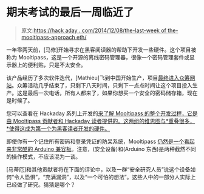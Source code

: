 # 期末考试的最后一周临近了

> 原文:[https://hack aday . com/2014/12/08/the-last-week of the-mooltipass-approach eth/](https://hackaday.com/2014/12/08/the-last-week-of-the-mooltipass-approacheth/)

一年零两天前，[马修]开始寻求在黑客阅读器的帮助下开发一些硬件。这个项目被称为 Mooltipass，这是一个开源的离线密码管理器，很像一个密码管理套件或显示器上的便利贴，只是不太安全。

该产品经历了多次软件迭代，[Mathieu]飞到中国开始生产，项目[最终进入众筹网站](https://www.indiegogo.com/projects/mooltipass-open-source-offline-password-keeper)。众筹活动几乎结束了，只剩下八天时间，只剩下一点点时间让这个项目投入生产。这是最后一次电话，所有人都来了，如果你想买一个安全的密码储存箱，现在是时候了。

您可以查看在 Hackaday 系列上开发的[来了解 Mooltipass 的整个开发过程，它是由 Mooltipass 贡献者和 Hackaday 读者提供的。这两组的维恩图与*重叠很多，*使得这成为第一个为黑客读者开发的硬件。](http://hackaday.com/tag/developed-on-hackaday/)

即使你有一个记住所有密码和登录凭证的防呆系统，Mooltipass [仍然是一个看起来非常酷的 Arduino 兼容板](http://hackaday.com/2014/09/16/developed-on-hackaday-mooltipass-arduino-shields-compatibility/)。注意，(安全设备)和(Arduino 东西)是两种截然不同的操作模式，不应该混为一谈。

[马蒂厄]和其他贡献者将在下面的评论中，以及一群“安全研究人员”说这个设备如何“令人恐惧”，“充满漏洞”，以及“一个可怕的想法”。这些人中的一部分人实际上已经做了研究。猜猜是哪个？